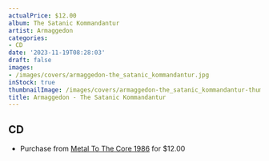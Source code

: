 ```yaml
---
actualPrice: $12.00
album: The Satanic Kommandantur
artist: Armaggedon
categories:
- CD
date: '2023-11-19T08:28:03'
draft: false
images:
- /images/covers/armaggedon-the_satanic_kommandantur.jpg
inStock: true
thumbnailImage: /images/covers/armaggedon-the_satanic_kommandantur-thumb.jpg
title: Armaggedon - The Satanic Kommandantur
---
```


## CD
* Purchase from [Metal To The Core 1986](https://metaltothecore1986.com/shop/armaggedon-the-satanic-kommandantur-cd/) for $12.00
